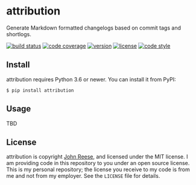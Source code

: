 attribution
===========

Generate Markdown formatted changelogs based on commit tags and shortlogs.

[![build status](https://github.com/jreese/attribution/workflows/Build/badge.svg)](https://github.com/jreese/attribution/actions)
[![code coverage](https://img.shields.io/codecov/c/gh/jreese/attribution)](https://codecov.io/gh/jreese/attribution)
[![version](https://img.shields.io/pypi/v/attribution.svg)](https://pypi.org/project/attribution)
[![license](https://img.shields.io/pypi/l/attribution.svg)](https://github.com/jreese/attribution/blob/master/LICENSE)
[![code style](https://img.shields.io/badge/code%20style-black-000000.svg)](https://github.com/ambv/black)


Install
-------

attribution requires Python 3.6 or newer.
You can install it from PyPI:

    $ pip install attribution


Usage
-----

TBD

License
-------

attribution is copyright [John Reese](https://jreese.sh), and licensed under
the MIT license.  I am providing code in this repository to you under an open
source license.  This is my personal repository; the license you receive to
my code is from me and not from my employer. See the `LICENSE` file for details.
